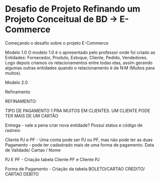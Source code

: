 # Desafio de Projeto Refinando um Projeto Conceitual de BD -> E-Commerce

Começando o desafio sobre o projeto E-Commerce

Modelo 1.0
O modelo 1.0 é o apresentado pelo professor onde foi criado as Entidades: Fornecedor, Produto, Estoque, Cliente, Pedido, Vendedores. Logo depois criamos os relacionamentos entre todas elas, assim gerando algumas outras entidades quando o relacionamento é de N:M (Muitos para muitos).

Modelo 2.0

Refinamento

REFINAMENTO: 


TIPO DE PAGAMENTO 1 PRA MUITOS EM CLIENTES. UM CLIENTE PODE TER MAIS DE UM CARTÃO


Entrega - vale a pena criar nova entidade? Possui status e código de rastreio

Cliente PJ e PF - Uma conta pode ser PJ ou PF, mas não pode ter as duas
Pagamento - pode ter cadastrado mais de uma forma de pagamento. Data de Validade/ Cartao / Nome

PJ E PF - Criação tabela Cliente PF e Cliente PJ

Forma de Pagamento - Criação da tabela BOLETO/CARTAO CREDITO/ CARTAO DEBITO








